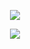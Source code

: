 <p align="center">  
  <img src="https://github-readme-stats.vercel.app/api?username=FlyingPig278&locale=cn" />   
</p>  

<p align="center">  
  <img src="https://github-readme-stats.vercel.app/api/top-langs/?username=FlyingPig278&layout=compact&locale=cn" />
</p>

<!--START_SECTION:activity-->







<!---
FlyingPig278/FlyingPig278 is a ✨ special ✨ repository because its `README.md` (this file) appears on your GitHub profile.
You can click the Preview link to take a look at your changes.
--->
